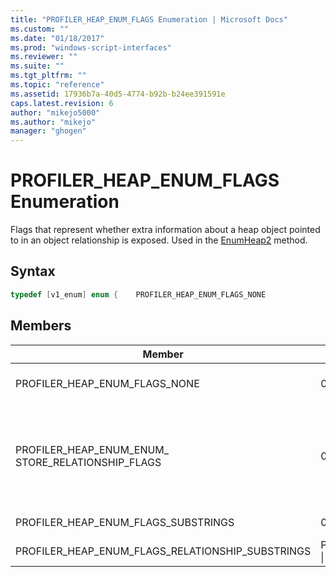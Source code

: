 ```yaml
---
title: "PROFILER_HEAP_ENUM_FLAGS Enumeration | Microsoft Docs"
ms.custom: ""
ms.date: "01/18/2017"
ms.prod: "windows-script-interfaces"
ms.reviewer: ""
ms.suite: ""
ms.tgt_pltfrm: ""
ms.topic: "reference"
ms.assetid: 17936b7a-40d5-4774-b92b-b24ee391591e
caps.latest.revision: 6
author: "mikejo5000"
ms.author: "mikejo"
manager: "ghogen"
---
```

# PROFILER_HEAP_ENUM_FLAGS Enumeration
Flags that represent whether extra information about a heap object pointed to in an object relationship is exposed. Used in the [EnumHeap2](../../winscript/reference/iactivescriptprofilercontrol5-enumheap2-method.md) method.  
  
## Syntax  
  
```cpp
typedef [v1_enum] enum {    PROFILER_HEAP_ENUM_FLAGS_NONE                      = 0x00000000,    PROFILER_HEAP_ENUM_FLAGS_STORE_RELATIONSHIP_FLAGS  = 0x00000001,} PROFILER_HEAP_ENUM_FLAGS;  
```  
  
## Members  
  
|Member|Value|Description|  
|------------|-----------|-----------------|  
|PROFILER_HEAP_ENUM_FLAGS_NONE|0x00000000|This heap object does not expose extra information about an object relationship. This heap object behaves in the same way as [IActiveScriptProfilerControl3::HeapEnum](../../winscript/reference/iactivescriptprofilercontrol3-enumheap-method.md).|  
|PROFILER_HEAP_ENUM_ENUM_ STORE_RELATIONSHIP_FLAGS|0x00000001|This heap object will expose information about whether or not an object pointed to in an object relationship is a getter or setter method. This information will be stored in the high 2 bytes (16 bits) of the [PROFILER_HEAP_OBJECT_RELATIONSHIP.relationshipInfo](../../winscript/reference/profiler-heap-object-relationship-structure.md) field as one of the [PROFILER_HEAP_OBJECT_RELATIONSHIP_FLAGS](../../winscript/reference/profiler-heap-object-relationship-flags-enumeration.md) enumeration values.|  
|PROFILER_HEAP_ENUM_FLAGS_SUBSTRINGS|0x00000002|This heap object is used to display the substring correctly.|  
|PROFILER_HEAP_ENUM_FLAGS_RELATIONSHIP_SUBSTRINGS|PROFILER_HEAP_ENUM_FLAGS_STORE_RELATIONSHIP_FLAGS &#124; PROFILER_HEAP_ENUM_FLAGS_SUBSTRINGS|This heap object is used to display the substring correctly.|